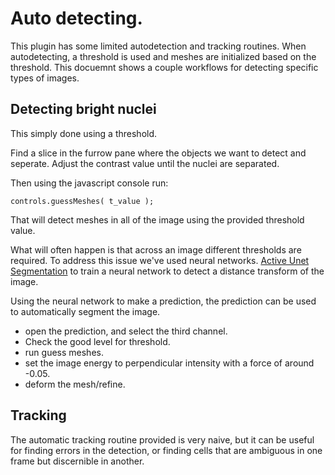 # Auto detecting.

This plugin has some limited autodetection and tracking routines. When autodetecting, a threshold is used and meshes are initialized based on the threshold. 
This docuemnt shows a couple workflows for detecting specific types of images.

## Detecting bright nuclei 

This simply done using a threshold.

Find a slice in the furrow pane where the objects we want to detect and seperate. Adjust the contrast value until the nuclei are separated.

Then using the javascript console run:

    controls.guessMeshes( t_value );

That will detect meshes in all of the image using the provided threshold value.

What will often happen is that across an image different thresholds are 
required. To address this issue we've used neural networks. 
[Active Unet Segmentation](https://github.com/FrancisCrickInstitute/ActiveUnetSegmentation) 
to train a neural network to detect a distance transform of the image. 

Using the neural network to make a prediction, the prediction can be used to automatically segment the image. 

- open the prediction, and select the third channel.
- Check the good level for threshold. 
- run guess meshes. 
- set the image energy to perpendicular intensity with a force of around -0.05. 
- deform the mesh/refine.

## Tracking

The automatic tracking routine provided is very naive, but it can be useful 
for finding errors in the detection, or finding cells that are ambiguous in one
frame but discernible in another.
